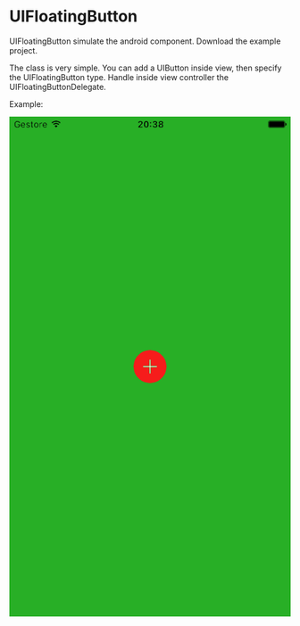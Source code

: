 # UIFloatingButton

UIFloatingButton simulate the android component. Download the example project.

The class is very simple. You can add a UIButton inside view, then specify the UIFloatingButton type. 
Handle inside view controller the UIFloatingButtonDelegate. 


Example:

![alt tag](https://github.com/kennymuse/UIFloatingButton/blob/master/UIFloatingButtonImgs/presentation.gif)
